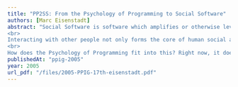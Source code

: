 ```yaml
---
title: "PP2SS: From the Psychology of Programming to Social Software"
authors: [Marc Eisenstadt]
abstract: "Social Software is software which amplifies or otherwise leverages human social behaviour. Common examples include message boards, reputationbased music file sharing, photo-sharing, instant messaging, blogs, wikis, and generic social networking hubs such as Friendster, LinkedIn, and Tribe.Net.
<br>
Interacting with other people not only forms the core of human social and psychological experience, but also lies at the centre of what makes the internet such a rich, powerful and exciting collection of knowledge media. We are especially interested in what happens when such interactions take place on a very large scale – not only because we work regularly with tens of thousands of distance learners at the Open University, but also because it is evident that being part of a crowd in real life possesses a certain ‘buzz’ of its own, and understanding the nature and power of group interactions poses a natural challenge. Different nuances emerge in different user contexts, so we choose to investigate the contexts of work, learning and play to better understand the trade-offs involved in designing effective large-scale social software for multiple purposes.
<br>
How does the Psychology of Programming fit into this? Right now, it doesn’t: but it should. I believe that PPIG has much to offer the Social Software community, and vice versa. In this talk, I will outline four ways in which a symbiotic PP/SS relationship could grow."
publishedAt: "ppig-2005"
year: 2005
url_pdf: "/files/2005-PPIG-17th-eisenstadt.pdf"
---
```

